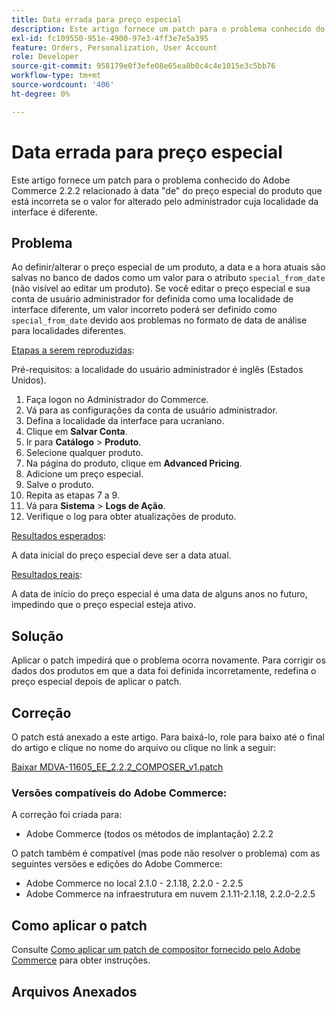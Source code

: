 ```yaml
---
title: Data errada para preço especial
description: Este artigo fornece um patch para o problema conhecido do Adobe Commerce 2.2.2 relacionado à data "de" do preço especial do produto que está incorreta se o valor for alterado pelo administrador cuja localidade da interface é diferente.
exl-id: fc109550-951e-4900-97e3-4ff3e7e5a395
feature: Orders, Personalization, User Account
role: Developer
source-git-commit: 958179e0f3efe08e65ea8b0c4c4e1015e3c5bb76
workflow-type: tm+mt
source-wordcount: '406'
ht-degree: 0%

---
```


# Data errada para preço especial

Este artigo fornece um patch para o problema conhecido do Adobe Commerce 2.2.2 relacionado à data &quot;de&quot; do preço especial do produto que está incorreta se o valor for alterado pelo administrador cuja localidade da interface é diferente.

## Problema

Ao definir/alterar o preço especial de um produto, a data e a hora atuais são salvas no banco de dados como um valor para o atributo `special_from_date` (não visível ao editar um produto). Se você editar o preço especial e sua conta de usuário administrador for definida como uma localidade de interface diferente, um valor incorreto poderá ser definido como `special_from_date` devido aos problemas no formato de data de análise para localidades diferentes.

<u>Etapas a serem reproduzidas</u>:

Pré-requisitos: a localidade do usuário administrador é inglês (Estados Unidos).

1. Faça logon no Administrador do Commerce.
1. Vá para as configurações da conta de usuário administrador.
1. Defina a localidade da interface para ucraniano.
1. Clique em **Salvar Conta**.
1. Ir para **Catálogo** > **Produto**.
1. Selecione qualquer produto.
1. Na página do produto, clique em **Advanced Pricing**.
1. Adicione um preço especial.
1. Salve o produto.
1. Repita as etapas 7 a 9.
1. Vá para **Sistema** > **Logs de Ação**.
1. Verifique o log para obter atualizações de produto.

<u>Resultados esperados</u>:

A data inicial do preço especial deve ser a data atual.

<u>Resultados reais</u>:

A data de início do preço especial é uma data de alguns anos no futuro, impedindo que o preço especial esteja ativo.

## Solução

Aplicar o patch impedirá que o problema ocorra novamente. Para corrigir os dados dos produtos em que a data foi definida incorretamente, redefina o preço especial depois de aplicar o patch.

## Correção

O patch está anexado a este artigo. Para baixá-lo, role para baixo até o final do artigo e clique no nome do arquivo ou clique no link a seguir:

[Baixar MDVA-11605\_EE\_2.2.2\_COMPOSER\_v1.patch](assets/MDVA-11605_EE_2.2.2_COMPOSER_v1.patch.zip)

### Versões compatíveis do Adobe Commerce:

A correção foi criada para:

* Adobe Commerce (todos os métodos de implantação) 2.2.2

O patch também é compatível (mas pode não resolver o problema) com as seguintes versões e edições do Adobe Commerce:

* Adobe Commerce no local 2.1.0 - 2.1.18, 2.2.0 - 2.2.5
* Adobe Commerce na infraestrutura em nuvem 2.1.11-2.1.18, 2.2.0-2.2.5

## Como aplicar o patch

Consulte [Como aplicar um patch de compositor fornecido pelo Adobe Commerce](/help/how-to/general/how-to-apply-a-composer-patch-provided-by-magento.md) para obter instruções.

## Arquivos Anexados
